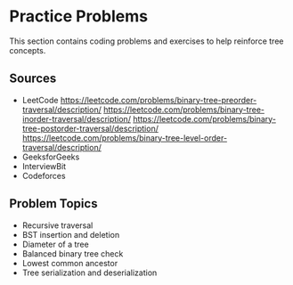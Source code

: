 # Practice Problems

This section contains coding problems and exercises to help reinforce tree concepts.

## Sources

- LeetCode
https://leetcode.com/problems/binary-tree-preorder-traversal/description/
https://leetcode.com/problems/binary-tree-inorder-traversal/description/
https://leetcode.com/problems/binary-tree-postorder-traversal/description/
https://leetcode.com/problems/binary-tree-level-order-traversal/description/
- GeeksforGeeks
- InterviewBit
- Codeforces

## Problem Topics

- Recursive traversal
- BST insertion and deletion
- Diameter of a tree
- Balanced binary tree check
- Lowest common ancestor
- Tree serialization and deserialization

